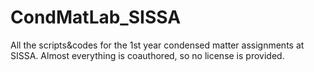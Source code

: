 # CondMatLab_SISSA
All the scripts&amp;codes for the 1st year condensed matter assignments at SISSA. Almost everything is coauthored, so no license is provided.
